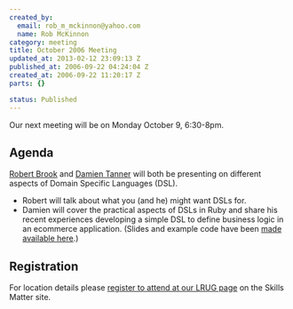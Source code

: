 ```yaml
--- 
created_by: 
  email: rob_m_mckinnon@yahoo.com
  name: Rob McKinnon
category: meeting
title: October 2006 Meeting
updated_at: 2013-02-12 23:09:13 Z
published_at: 2006-09-22 04:24:04 Z
created_at: 2006-09-22 11:20:17 Z
parts: {}

status: Published
---
```


Our next meeting will be on Monday October 9, 6:30-8pm. 

Agenda
------
[Robert Brook](http://www.robertbrook.com/) and [Damien Tanner](http://iamrice.org) will both be presenting on different aspects of Domain Specific Languages (DSL).

* Robert will talk about what you (and he) might want DSLs for.
* Damien will cover the practical aspects of DSLs in Ruby and share his recent experiences developing a simple DSL to define business logic in an ecommerce application. (Slides and example code have been [made available here](http://svn.lrug.org/lrug_sandbox/presentations/ruby_dsl_presentation_tiest_2006/).)

Registration
------------

For location details please [register to attend at our LRUG page](http://skillsmatter.com/london-ruby-ug) on the Skills Matter site.
